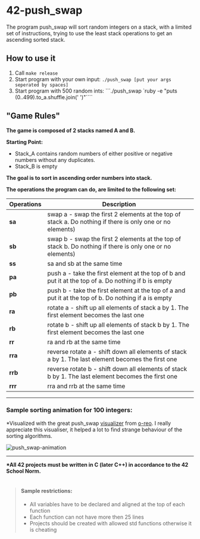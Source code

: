 # 42-push_swap

The program push_swap will sort random integers on a stack, with a limited set of instructions, trying to use the least stack operations to get an ascending sorted stack.

## How to use it
1. Call ```make release```
2. Start program with your own input: ```./push_swap [put your args seperated by spaces]```
3. Start program with 500 random ints: ```./push_swap `ruby -e "puts (0..499).to_a.shuffle.join(' ')"\````

## "Game Rules"

<b>The game is composed of 2 stacks named A and B.</b>

<b>Starting Point:</b>
- Stack_A contains random numbers of either positive or negative numbers without any duplicates.
- Stack_B is empty

<b>The goal is to sort in ascending order numbers into stack.</b>

<b>The operations the program can do, are limited to the following set:</b>

| Operations    | Description                                                                           |
| ------------- | --------------------------------------------------------------------------------------|
| <b>sa</b>     | swap a - swap the first 2 elements at the top of stack a. Do nothing if there is only one or no elements) |
| <b>sb</b>     | swap b - swap the first 2 elements at the top of stack b. Do nothing if there is only one or no elements) |
| <b>ss</b>     | sa and sb at the same time |
| <b>pa</b>     | push a - take the first element at the top of b and put it at the top of a. Do nothing if b is empty |
| <b>pb</b>     | push b - take the first element at the top of a and put it at the top of b. Do nothing if a is empty |
| <b>ra</b>     | rotate a - shift up all elements of stack a by 1. The first element becomes the last one |
| <b>rb</b>     | rotate b - shift up all elements of stack b by 1. The first element becomes the last one |
| <b>rr</b>     | ra and rb at the same time |
| <b>rra</b>    | reverse rotate a - shift down all elements of stack a by 1. The last element becomes the first one |
| <b>rrb</b>    | reverse rotate b - shift down all elements of stack b by 1. The last element becomes the first one |
| <b>rrr</b>    | rra and rrb at the same time |


<hr>

### Sample sorting animation for 100 integers:

*Visualized with the great push_swap [visualizer](https://github.com/o-reo/push_swap_visualizer) from [o-reo](https://github.com/o-reo). I really appreciate this visualiser, it helped a lot to find strange behaviour of the sorting algorithms. 

![push_swap-animation](https://user-images.githubusercontent.com/56789534/137463054-e642a7d5-711d-4f25-bf55-03b47d8fcfc3.gif)

<hr>
<b>*All 42 projects must be written in C (later C++) in accordance to the 42 School Norm.<br></b>
<br>

> #### Sample restrictions:
> - All variables have to be declared and aligned at the top of each function
> - Each function can not have more then 25 lines
> - Projects should be created with allowed std functions otherwise it is cheating
